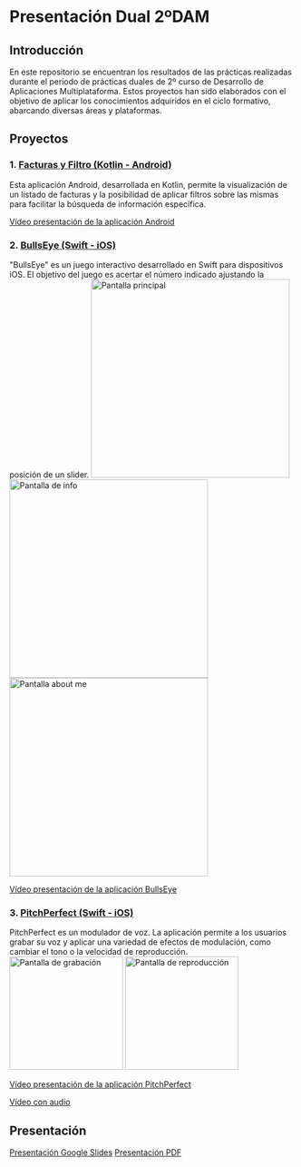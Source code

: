 # Presentación Dual 2ºDAM

## Introducción

En este repositorio se encuentran los resultados de las prácticas realizadas durante el periodo de prácticas duales de 2º curso de Desarrollo de Aplicaciones Multiplataforma. Estos proyectos han sido elaborados con el objetivo de aplicar los conocimientos adquiridos en el ciclo formativo, abarcando diversas áreas y plataformas.

## Proyectos

### 1. [Facturas y Filtro (Kotlin - Android)](https://github.com/marruiart/facturas-kotlin.git)
Esta aplicación Android, desarrollada en Kotlin, permite la visualización de un listado de facturas y la posibilidad de aplicar filtros sobre las mismas para facilitar la búsqueda de información específica. 

[Vídeo presentación de la aplicación Android](https://github.com/marruiart/presentacion-dual-2-dam/assets/88201067/11aa03c2-427a-40c9-a2cd-13ba918679cf)

### 2. [BullsEye (Swift - iOS)](https://github.com/marruiart/BullsEye-iOS-UIKit.git)
"BullsEye" es un juego interactivo desarrollado en Swift para dispositivos iOS. El objetivo del juego es acertar el número indicado ajustando la posición de un slider. 
<img src="https://github.com/marruiart/presentacion-dual-2-dam/assets/88201067/26c39055-a4f0-4c4e-9b09-597244d186d6" alt="Pantalla principal" width="350"/>
<img src="https://github.com/marruiart/presentacion-dual-2-dam/assets/88201067/6bb9d81f-e59e-41b3-bf1d-a1ed614e7e5c" alt="Pantalla de info" width="350"/>
<img src="https://github.com/marruiart/presentacion-dual-2-dam/assets/88201067/3f1e91d3-be02-42e8-839e-2033439a70b5" alt="Pantalla about me" width="350"/>

[Vídeo presentación de la aplicación BullsEye](https://github.com/marruiart/presentacion-dual-2-dam/assets/88201067/646e44db-da23-4643-acc3-a9119b30a68e)

### 3. [PitchPerfect (Swift - iOS)](https://github.com/marruiart/PitchPerfect-iOS-UIKit.git)
PitchPerfect es un modulador de voz. La aplicación permite a los usuarios grabar su voz y aplicar una variedad de efectos de modulación, como cambiar el tono o la velocidad de reproducción. 
<img src="https://github.com/marruiart/presentacion-dual-2-dam/assets/88201067/31149738-1f1b-4269-a84c-1baacc9d22c2" alt="Pantalla de grabación" width="200"/>
<img src="https://github.com/marruiart/presentacion-dual-2-dam/assets/88201067/d46aaf93-e732-455b-963d-4887c4bb5eba" alt="Pantalla de reproducción" width="200"/>

[Vídeo presentación de la aplicación PitchPerfect](https://github.com/marruiart/presentacion-dual-2-dam/assets/88201067/e35cbb2f-c507-4b64-9c9e-ecd1c030216b)

[Vídeo con audio](https://github.com/marruiart/presentacion-dual-2-dam/assets/88201067/b7677f02-545d-4ad0-a208-44b553784be5)

## Presentación
[Presentación Google Slides](https://docs.google.com/presentation/d/1JYg3PAPmWd1Sv3tM6FPoWqIY4Dx376uu0yZwg2nsS9I/edit?usp=sharing)
[Presentación PDF]()
